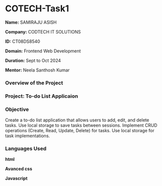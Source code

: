 # COTECH-Task1
**Name:** SAMIRAJU ASISH

**Company:** CODTECH IT SOLUTIONS

**ID:** CT08DS8540

**Domain:** Frontend Web Development

**Duration:** Sept to Oct 2024

**Mentor:** Neela Santhosh Kumar

### Overview of the Project
### Project: To-do List Applicaion

### Objective
Create a to-do list application that allows users to add, edit, and delete tasks. Use local storage to save tasks between sessions.
Implement CRUD operations (Create, Read, Update, Delete) for
tasks. Use local storage for task implementations.

### Languages Used
**html**

**Avanced css**

**Javascript**
